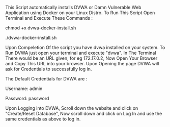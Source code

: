 This Script automatically installs DVWA or Damn Vulnerable Web Application using Docker on your Linux Distro. To Run This Script Open Terminal and Execute These Commands :

chmod +x dvwa-docker-install.sh

./dvwa-docker-install.sh

Upon Compeletion Of the script you have dvwa installed on your system. To Run DVWA just open your terminal and execute "dvwa". In The Terminal There would be an URL given, for eg 172.17.0.2, Now Open Your Browser and Copy This URL into your browser. Upon Opening the page DVWA will ask for Credentials to successfully log in.

The Default Credentials for DVWA are :

Username: admin

Password: password

Upon Logging into DVWA, Scroll down the website and click on "Create/Reset Database", Now scroll down and click on Log In and use the same credentials as above to log in.
